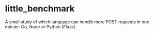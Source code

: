 # little_benchmark

A small study of which language can handle more POST requests in one minute: Go, Node or Python (Flask)
